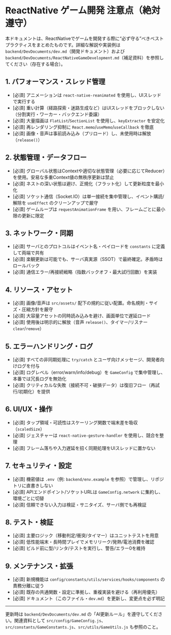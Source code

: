 # ReactNative ゲーム開発 注意点（絶対遵守）

本ドキュメントは、ReactNativeでゲームを開発する際に“必ず守る”べきベストプラクティスをまとめたものです。詳細な解説や実装例は `backend/DevDocuments/dev.md`（開発ドキュメント）および `backend/DevDocuments/ReactNativeGameDevelopment.md`（補足資料）を参照してください（存在する場合）。

## 1. パフォーマンス・スレッド管理
- [必須] アニメーションは `react-native-reanimated` を使用し、UIスレッドで実行する
- [必須] 重い計算（経路探索・迷路生成など）はUIスレッドをブロックしない（分割実行・ワーカー・バックエンド委譲）
- [必須] 大量描画は `FlatList`/`SectionList` を使用し、`keyExtractor` を安定化
- [必須] 再レンダリング抑制に `React.memo`/`useMemo`/`useCallback` を徹底
- [必須] 画像・音声は事前読み込み（プリロード）し、未使用時は解放（`release()`）

## 2. 状態管理・データフロー
- [必須] グローバル状態はContextや適切な状態管理（必要に応じてReducer）を使用。安易な多重Context値の無秩序更新は禁止
- [必須] ネストの深い状態は避け、正規化（フラット化）して更新粒度を最小化
- [必須] ソケット通信（Socket.IO）は単一接続を集中管理し、イベント購読/解除を `useEffect` のクリーンアップで厳守
- [必須] ゲームループは `requestAnimationFrame` を用い、フレームごとに最小限の更新に限定

## 3. ネットワーク・同期
- [必須] サーバとのプロトコルはイベント名・ペイロードを `constants` に定義して両端で共有
- [必須] 楽観更新は可能でも、サーバ真実源（SSOT）で最終確定。矛盾時はロールバック
- [必須] 通信エラー/再接続戦略（指数バックオフ・最大試行回数）を実装

## 4. リソース・アセット
- [必須] 画像/音声は `src/assets/` 配下の規約に従い配置。命名規則・サイズ・圧縮方針を厳守
- [必須] 大容量アセットの同時読み込みを避け、画面単位で遅延ロード
- [必須] 使用後は明示的に解放（音声 `release()`、タイマー/リスナー `clear`/`remove`）

## 5. エラーハンドリング・ログ
- [必須] すべての非同期処理に `try/catch` とユーザ向けメッセージ、開発者向けログを付与
- [必須] ログレベル（error/warn/info/debug）を `GameConfig` で集中管理し、本番では冗長ログを無効化
- [必須] クリティカルな失敗（接続不可・破損データ）は復旧フロー（再試行/初期化）を提供

## 6. UI/UX・操作
- [必須] タップ領域・可読性はスケーリング関数で端末差を吸収（`scaledSize`）
- [必須] ジェスチャーは `react-native-gesture-handler` を使用し、競合を整理
- [必須] フレーム落ちや入力遅延を招く同期処理をUIスレッドに置かない

## 7. セキュリティ・設定
- [必須] 機密値は `.env`（例: `backend/env.example` を参照）で管理し、リポジトリに直書きしない
- [必須] APIエンドポイント/ソケットURLは `GameConfig.network` に集約し、環境ごとに切替
- [必須] 信頼できない入力は検証・サニタイズ、サーバ側でも再検証

## 8. テスト・検証
- [必須] 主要ロジック（移動判定/衝突/タイマー）はユニットテストを用意
- [必須] 低性能端末・長時間プレイでメモリリーク/発熱/電池消費を確認
- [必須] ビルド前に型/リンタ/テストを実行し、警告/エラー0を維持

## 9. メンテナンス・拡張
- [必須] 新規機能は `config/constants/utils/services/hooks/components` の責務分離に従う
- [必須] 既存の共通関数・設定に準拠し、重複実装を避ける（再利用優先）
- [必須] ドキュメント（このファイル・`dev.md`）を更新し、変更点を必ず明記

---

更新時は `backend/DevDocuments/dev.md` の「AI更新ルール」を遵守してください。関連資料として `src/config/GameConfig.js`、`src/constants/GameConstants.js`、`src/utils/GameUtils.js` も参照のこと。
